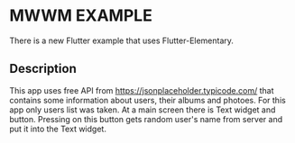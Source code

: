 # MWWM EXAMPLE

There is a new Flutter example that uses Flutter-Elementary.

## Description

This app uses free API from https://jsonplaceholder.typicode.com/ that contains some information about users, their albums and photoes. For this app only users list was taken. At a main screen there is Text widget and button. Pressing on this button gets random user's name from server and put it into the Text widget.